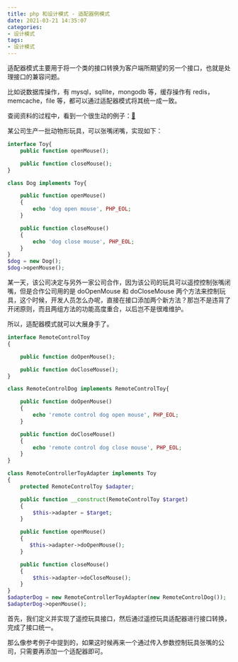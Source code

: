 ```yaml
---
title: php 和设计模式 - 适配器例模式
date: 2021-03-21 14:35:07
categories:
- 设计模式
tags:
- 设计模式
---
```


适配器模式主要用于将一个类的接口转换为客户端所期望的另一个接口，也就是处理接口的兼容问题。

比如说数据库操作，有 mysql，sqllite，mongodb 等，缓存操作有 redis，memcache，file 等，都可以通过适配器模式将其统一成一致。

查阅资料的过程中，看到一个很生动的例子：[🌰](https://www.cnblogs.com/DeanChopper/p/4770572.html)

某公司生产一批动物形玩具，可以张嘴闭嘴，实现如下：
```php
interface Toy{
    public function openMouse();

    public function closeMouse();
}

class Dog implements Toy{

    public function openMouse()
    {
        echo 'dog open mouse', PHP_EOL;
    }

    public function closeMouse()
    {
        echo 'dog close mouse', PHP_EOL;
    }
}
$dog = new Dog();
$dog->openMouse();
```

某一天，该公司决定与另外一家公司合作，因为该公司的玩具可以遥控控制张嘴闭嘴，但是合作公司用的是 doOpenMouse 和 doCloseMouse 两个方法来控制玩具，这个时候，开发人员怎么办呢，直接在接口添加两个新方法？那岂不是违背了开闭原则，而且两组方法的功能高度重合，以后岂不是很难维护。

所以，适配器模式就可以大展身手了。

```php
interface RemoteControlToy
{

    public function doOpenMouse();

    public function doCloseMouse();
}

class RemoteControlDog implements RemoteControlToy{

    public function doOpenMouse()
    {
        echo 'remote control dog open mouse', PHP_EOL;
    }

    public function doCloseMouse()
    {
        echo 'remote control dog close mouse', PHP_EOL;
    }
}

class RemoteControllerToyAdapter implements Toy
{
    protected RemoteControlToy $adapter;

    public function __construct(RemoteControlToy $target)
    {
        $this->adapter = $target;
    }

    public function openMouse()
    {
       $this->adapter->doOpenMouse();
    }

    public function closeMouse()
    {
        $this->adapter->doCloseMouse();
    }
}
$adapterDog = new RemoteControllerToyAdapter(new RemoteControlDog());
$adapterDog->openMouse();
```

首先，我们定义并实现了遥控玩具接口，然后通过遥控玩具适配器进行接口转换，完成了接口统一。

那么像参考例子中提到的，如果这时候再来一个通过传入参数控制玩具张嘴的公司，只需要再添加一个适配器即可。

